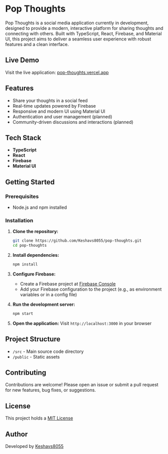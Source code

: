 # Pop Thoughts

Pop Thoughts is a social media application currently in development, designed to provide a modern, interactive platform for sharing thoughts and connecting with others. Built with TypeScript, React, Firebase, and Material UI, this project aims to deliver a seamless user experience with robust features and a clean interface.

## Live Demo

Visit the live application: [pop-thoughts.vercel.app](https://pop-thoughts.vercel.app)

## Features

- Share your thoughts in a social feed
- Real-time updates powered by Firebase
- Responsive and modern UI using Material UI
- Authentication and user management (planned)
- Community-driven discussions and interactions (planned)

## Tech Stack

- **TypeScript**
- **React**
- **Firebase**
- **Material UI**

## Getting Started

### Prerequisites

- Node.js and npm installed

### Installation

1. **Clone the repository:**
   ```bash
   git clone https://github.com/Keshavs8055/pop-thoughts.git
   cd pop-thoughts
   ```

2. **Install dependencies:**
   ```bash
   npm install
   ```

3. **Configure Firebase:**
   - Create a Firebase project at [Firebase Console](https://console.firebase.google.com/)
   - Add your Firebase configuration to the project (e.g., as environment variables or in a config file)

4. **Run the development server:**
   ```bash
   npm start
   ```

5. **Open the application:**
   Visit `http://localhost:3000` in your browser

## Project Structure

- `/src` - Main source code directory
- `/public` - Static assets

## Contributing

Contributions are welcome! Please open an issue or submit a pull request for new features, bug fixes, or suggestions.

## License

This project holds a [MIT License](https://github.com/Keshavs8055/LICENSE)

## Author

Developed by [Keshavs8055](https://github.com/Keshavs8055)
